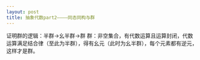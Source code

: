 ```yaml
---
layout: post
title: 抽象代数part2————同态同构与群
---
```

证明群的逻辑：半群→幺半群→群
群：非空集合，有代数运算且运算封闭，代数运算满足结合律（至此为半群），得有幺元（此时为幺半群），每个元素都有逆元，这样才是群。
